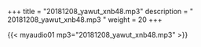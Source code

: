 +++
title = "20181208_yawut_xnb48.mp3"
description = " 20181208_yawut_xnb48.mp3 "
weight = 20
+++

{{< myaudio01 mp3="20181208_yawut_xnb48.mp3" >}}

